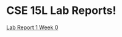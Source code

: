 # CSE 15L Lab Reports!
[Lab Report 1 Week 0](https://runpengj.github.io/cse15l-lab-reports/lab-report-1-week-0.md)
